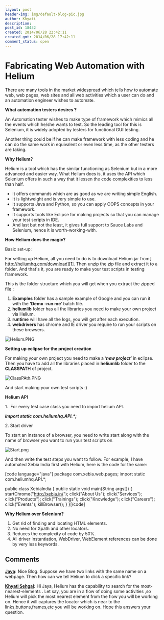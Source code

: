```yaml
---
layout: post
header-img: img/default-blog-pic.jpg
author: Khyati
description: 
post_id: 18432
created: 2014/06/28 22:42:11
created_gmt: 2014/06/28 17:42:11
comment_status: open
---
```


# Fabricating Web Automation with Helium

There are many tools in the market widespread which tells how to automate web, web pages, web sites and all web activities which a user can do and an automation engineer wishes to automate.

**What automation testers desires ?**

An Automation tester wishes to make type of framework which mimics all the events which he/she wants to test. So the leading tool for this is Selenium, it is widely adopted by testers for functional GUI testing.

Another thing could be if he can make framework with less coding and he can do the same work in equivalent or even less time, as the other testers are taking.

**Why Helium?**

Helium is a tool which has the similar functioning as Selenium but in a more advanced and easier way. What Helium does is, it uses the API which Selenium offers in such a way that it lessen the code complexities to less than half.

  * It offers commands which are as good as we are writing simple English.
  * It is lightweight and is very simple to use.
  * It supports Java and Python, so you can apply OOPS concepts in your framework.
  * It supports tools like Eclipse for making projects so that you can manage your test scripts in IDE.
  * And last but not the least, it gives full support to Sauce Labs and Selenium, hence it is worth-working-with.

**How Helium does the magic?**

Basic set-up:

For setting up Helium, all you need to do is to download Helium jar from[ http://heliumhq.com/download][1]. Then unzip the zip file and extract it to a folder. And that's it, you are ready to make your test scripts in testing framework.

This is the folder structure which you will get when you extract the zipped file :

  1. **Examples** folder has a sample example of Google and you can run it with the **‘Demo -run me**’ batch file.
  2. **heliumlib** folder has all the libraries you need to make your own project via Helium.
  3. **runtime** will have all the logs, you will get after each execution.
  4. **webdrivers** has chrome and IE driver you require to run your scripts on these browsers.

![Helium.PNG][2]

**Setting up eclipse for the project creation**

For making your own project you need to make a ‘**_new project_**’ in eclipse. Then you have to add all the libraries placed in **heliumlib** folder to the **CLASSPATH** of project.

![ClassPAth.PNG][3]

And start making your own test scripts :)

**Helium API**

1\.  For every test case class you need to import helium API.

**_import static com.heliumhq.API.*;_**

2\. Start driver

To start an instance of a browser, you need to write start along with the name of browser you want to run your test scripts on.

![Start.png][4]

And then write the test steps you want to follow. For example, I have automated Xebia India first with Helium, here is the code for the same:

[code language="java"] package com.xebia.web.pages; import static com.heliumhq.API.*;

public class XebiaIndia { public static void main(String args[]) { startChrome("http://xebia.in/"); click("About Us"); click("Services"); click("Products"); click("Trainings"); click("Knowledge"); click("Careers"); click("Events"); killBrowser(); } }[/code] 

**Why Helium over Selenium?**

  1. Get rid of finding and locating HTML elements.
  2. No need for Xpath and other locators.
  3. Reduces the complexity of code by 50%.
  4. All driver instantiation, WebDriver, WebElement references can be done by very less keywords.

   [1]: http://heliumhq.com/download ( http://heliumhq.com/download)
   [2]: https://lh3.googleusercontent.com/zCYEOXVPSxs2pj-Kjecudi22ONd5qZselTF0QrxmNM042GSLqz2YwnUtmdHbtArfnZr5OynxmK3i9Q93A_gkSWZFE30qy2Ba1DCXb8Oq93cJWjX9hqEAoxFGj3cMdv1ccA
   [3]: https://lh4.googleusercontent.com/M8BXoiEIbTxMbDmA71bC-vun4mTtnRoqGalKjpe24GbGWXJnqxw7fJdV3pf6tRnUjGv-KUe4n8FjVlYH0NExTpsO52jbXm_OcFvQX49nVF0T4cuHJnniUa6PLWuBYs7Rtg
   [4]: https://lh5.googleusercontent.com/75M9rRp1uPg1shp22ldE_TIabr92iLXCJlobOj6nuYqNLLz9D4-HhD9U071XiCod-v6fIaHrtTY5IeM7od5N8RdIZmN2ToVOpFKltBnrxLsuaB5nXuinPKOgAqQvVcHs5Q

## Comments

**[Jaya](#9496 "2014-07-01 14:51:08"):** Nice Blog. Suppose we have two links with the same name on a webpage. Then how can we tell Helium to click a specific link?

**[Khyati Sehgal](#9497 "2014-07-01 14:58:33"):** Hi Jaya, Helium has the capability to search for the most-nearest-elements . Let say, you are in a flow of doing some activities ,so Helium will pick the most nearest element from the flow you will be working on. Hence it will captures the locator which is near to the links,buttons,frames,etc you will be working on. Hope this answers your question.

